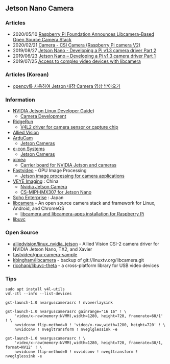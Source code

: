 ## Jetson Nano Camera


### Articles
- 2020/05/10 [Raspberry Pi Foundation Announces Libcamera-Based Open Source Camera Stack](https://www.hackster.io/news/raspberry-pi-foundation-announces-libcamera-based-open-source-camera-stack-eb41f911c9f7)
- 2020/02/21 [Camera - CSI Camera (Raspberry Pi camera V2)](https://spyjetson.blogspot.com/2020/02/camera-csi-camera-raspberry-pi-camera-v2.html)
- 2019/08/27 [Jetson Nano - Developing a Pi v1.3 camera driver Part 2](https://jas-hacks.blogspot.com/2019/08/jetson-nano-developing-pi-v13-camera.html)
- 2019/06/23 [Jetson Nano – Developing a Pi v1.3 camera driver Part 1](https://jas-hacks.blogspot.com/2019/06/jetson-nano-developing-pi-v13-camera.html)
- 2019/07/25 [Access to complex video devices with libcamera](https://lwn.net/Articles/794555/)


### Articles (Korean)
- [opencv를 사용하여 Jetson 내장 Camera 영상 받아오기](https://kyubot.tistory.com/95)


### Information
- [NVIDIA Jetson Linux Developer Guide](https://docs.nvidia.com/jetson/l4t/index.html))
    - [Camera Development](https://docs.nvidia.com/jetson/l4t/index.html#page/Tegra%20Linux%20Driver%20Package%20Development%20Guide/camera_dev.html#)
- [RidgeRun](https://developer.ridgerun.com/wiki/index.php)
    - [V4L2 driver for camera sensor or capture chip](https://developer.ridgerun.com/wiki/index.php?title=V4L2_driver_for_camera_sensor_or_capture_chip)
- [Allied Vision](https://www.alliedvision.com/en/digital-industrial-camera-solutions.html)
- [ArduCam](https://www.arducam.com)
    - [Jetson Cameras](https://www.arducam.com/docs/camera-for-jetson-nano/)
- [e-con Systems](https://www.e-consystems.com)
    - [Jetson Cameras](https://www.e-consystems.com/nvidia-jetson-camera.asp)
- [ximea](https://www.ximea.com/)
    - [Carrier board for NVIDIA Jetson and cameras](https://www.ximea.com/en/products/xilab-application-specific-custom-oem/embedded-vision-and-multi-camera-setup-xix/carrier-board-for-nvidia-jetson-and-cameras)
- [Fastvideo](https://www.fastcompression.com/) - GPU Image Processing
    - [Jetson image processing for camera applications](https://www.fastcompression.com/blog/jetson-image-processing.htm)
- [VEYE Imaging](http://veye.cc/en) : China
    - [Nvidia Jetson Camera](http://www.veye.cc/en/product/nivdia-jetson-camera/)
    - [CS-MIPI-IMX307 for Jetson Nano](http://wiki.veye.cc/index.php/CS-MIPI-IMX307_for_Jetson_Nano)
- [Soho Enterprise](https://soho-enterprise.com/) : Japan
- [libcamera](https://libcamera.org/) - An open source camera stack and framework for Linux, Android, and ChromeOS
    - [libcamera and libcamera-apps installation for Raspberry Pi](https://github.com/raspberrypi/documentation/tree/master/linux/software/libcamera)
- [libuvc](https://ken.tossell.net/libuvc/doc/index.html)


### Open Source
- [alliedvision/linux_nvidia_jetson](https://github.com/alliedvision/linux_nvidia_jetson) - Allied Vision CSI-2 camera driver for NVIDIA Jetson Nano, TX2, and Xavier
- [fastvideo/gpu-camera-sample](https://github.com/fastvideo/gpu-camera-sample)
- [kbingham/libcamera](https://github.com/kbingham/libcamera) - backup of git://linuxtv.org/libcamera.git
- [ricohapi/libuvc-theta](https://github.com/ricohapi/libuvc-theta) - a cross-platform library for USB video devices


### Tips
```
sudo apt install v4l-utils
v4l-ctl --info --list-devices
```
```
gst-launch-1.0 nvarguscamerasrc ! nvoverlaysink
```

```
gst-launch-1.0 nvarguscamerasrc gainrange="16 16" ! \
    'video/x-raw(memory:NVMM),width=1280, height=720, framerate=60/1' ! \
    nvvidconv flip-method=0 ! 'video/x-raw,width=1280, height=720' ! \
    nvvidconv ! nvegltransform ! nveglglessink -e
```

```
gst-launch-1.0 nvarguscamerasrc ! \
    'video/x-raw(memory:NVMM),width=1280, height=720, framerate=30/1, format=NV12' ! \
    nvvidconv flip-method=0 ! nvvidconv ! nvegltransform ! nveglglessink -e
```

